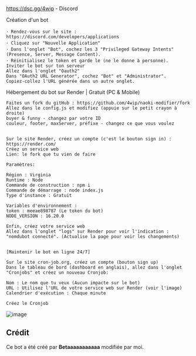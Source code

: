 https://dsc.gg/4wip - Discord


Création d'un bot
```
･ Rendez-vous sur le site : https://discord.com/developers/applications
･ Cliquez sur "Nouvelle Application"
･ Dans l'onglet "Bot", cochez les 3 "Privileged Gateway Intents" (Presence, Server, Message Content).
･ Réinitialisez le token et garde le (ne le donne à personne).
Inviter le bot sur ton serveur
Allez dans l'onglet "Oauth2"
Dans "OAuth2 URL Generator", cochez "Bot" et "Administrator".
Copiez-collez l'URL générée dans un autre onglet.
```


Hébergement du bot sur Render | Gratuit (PC & Mobile)
```
Faites un fork du gitHub : https://github.com/4wip/naoki-modifier/fork
Allez dans le config.js et modifiez (appuie sur le petit crayon à droite)
buyer & funny - changez par votre ID
couleur, footer, maxServer, préfixe - changez ce que vous voulez


Sur le site Render, créez un compte (c'est le bouton sign in) : https://render.com/
Créez un service web
Lien: le fork que tu vien de faire

Paramètres:

Région : Virginia
Runtime : Node
Commande de construction : npm i
Commande de démarrage : node index.js
Type d'instance : Gratuit

Variables d'environnement :
token : meeae898787 (Le token du bot)
NODE_VERSION : 16.20.0

Enfin, créez votre service web
Allez dans l'onglet "logs" sur Render pour voir l'indication : "nomdubot connecté". (Actualise la page pour voir les changements)


[Maintenir le bot en ligne 24/7]

Sur le site cron-job.org, créez un compte (bouton sign up)
Dans le tableau de bord (dashboard en anglais), allez dans l'onglet "Cronjobs" et créez un nouveau Cronjob:

Nom : Le nom que tu veux (Aucun impacte sur le bot)
URL : Utilisez l'URL de votre service web sur Render (voir l'image)
Calendrier d'exécution : Chaque minute

Créez le Cronjob
```

![image](https://github.com/4wip/Crowbot-Fix/assets/168364544/9c70adb6-34f7-44fe-97ad-78b46c2795bf)

## Crédit

Ce bot a été créé par **Betaaaaaaaaaaa** modifiée par moi.
